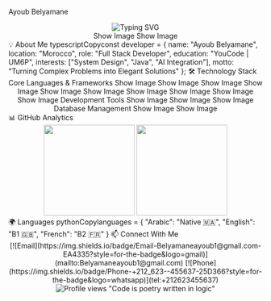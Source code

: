 Ayoub Belyamane
<div align="center">
  <img src="https://readme-typing-svg.herokuapp.com?font=Fira+Code&weight=500&size=40&pause=1000&color=0969DA&center=true&vCenter=true&width=600&height=100&lines=Full+Stack+Developer;Problem+Solver;Innovation+Engineer;AI+Integration+Specialist" alt="Typing SVG" />
</div>
<div align="center">
Show Image
Show Image

</div>
💡 About Me
typescriptCopyconst developer = {
    name: "Ayoub Belyamane",
    location: "Morocco",
    role: "Full Stack Developer",
    education: "YouCode | UM6P",
    interests: ["System Design", "Java", "AI Integration"],
    motto: "Turning Complex Problems into Elegant Solutions"
};
🛠️ Technology Stack
<div align="center">
Core Languages & Frameworks
Show Image
Show Image
Show Image
Show Image
Show Image
Show Image
Show Image
Show Image
Show Image
Show Image
Development Tools
Show Image
Show Image
Show Image
Database Management
Show Image
Show Image
</div>
📊 GitHub Analytics
<div align="center">
  <img height="180em" src="https://github-readme-stats.vercel.app/api?username=cajty&show_icons=true&theme=tokyonight&include_all_commits=true&count_private=true"/>
  <img height="180em" src="https://github-readme-stats.vercel.app/api/top-langs/?username=cajty&layout=compact&langs_count=8&theme=tokyonight"/>
</div>
🌍 Languages
pythonCopylanguages = {
    "Arabic": "Native 🇲🇦",
    "English": "B1 🇬🇧",
    "French": "B2 🇫🇷"
}
📫 Connect With Me
<div align="center">
[![Email](https://img.shields.io/badge/Email-Belyamaneayoub1@gmail.com-EA4335?style=for-the-badge&logo=gmail)](mailto:Belyamaneayoub1@gmail.com)
[![Phone](https://img.shields.io/badge/Phone-+212_623--455637-25D366?style=for-the-badge&logo=whatsapp)](tel:+212623455637)
</div>

<div align="center">
  <img src="https://komarev.com/ghpvc/?username=cajty&color=0969DA&style=flat-square&label=Profile+Views" alt="Profile views" />
"Code is poetry written in logic"
</div>
